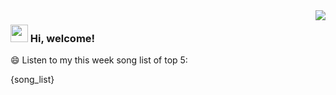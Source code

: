 <img align="right"  src="https://github-readme-stats.vercel.app/api?username=zonemeen&layout=compact" />

### <img src="https://emojis.slackmojis.com/emojis/images/1621024394/39092/cat-roll.gif?1621024394" width="28" /> Hi, welcome!

😄 Listen to my this week song list of top 5:

{song_list}
